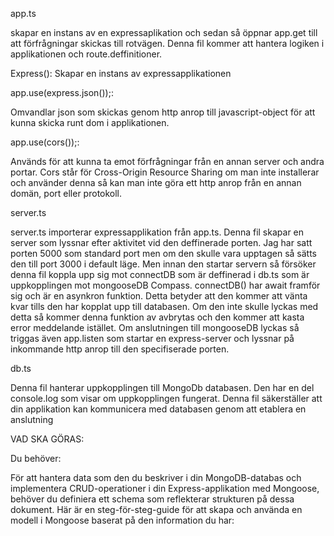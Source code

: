 app.ts

skapar en instans av en expressaplikation och sedan så öppnar app.get till att förfrågningar skickas till rotvägen. Denna fil kommer att hantera logiken i applikationen och route.deffinitioner.

Express():
Skapar en instans av expressapplikationen

app.use(express.json());:

Omvandlar json som skickas genom http anrop till javascript-object för att kunna skicka runt dom i applikationen.

app.use(cors());:

Används för att kunna ta emot förfrågningar från en annan server och andra portar. Cors står för
Cross-Origin Resource Sharing om man inte installerar och använder denna så kan man inte göra ett http anrop från en annan domän, port eller protokoll.

server.ts

server.ts importerar expressapplikation från app.ts. Denna fil skapar en server som lyssnar efter aktivitet vid den deffinerade porten. Jag har satt porten 5000 som standard port men om den skulle vara upptagen så sätts den till port 3000 i default läge. Men innan den startar servern så försöker denna fil koppla upp sig mot connectDB som är deffinerad i db.ts som är uppkopplingen mot mongooseDB Compass. connectDB() har await framför sig och är en asynkron funktion. Detta betyder att den kommer att vänta kvar tills den har kopplat upp till databasen. Om den inte skulle lyckas med detta så kommer denna funktion av avbrytas och den kommer att kasta error meddelande istället. Om anslutningen till mongooseDB lyckas så triggas även app.listen som startar en express-server och lyssnar på inkommande http anrop till den specifiserade porten.

db.ts

Denna fil hanterar uppkopplingen till MongoDb databasen. Den har en del console.log som visar om uppkopplingen fungerat. Denna fil säkerställer att din applikation kan kommunicera med databasen genom att etablera en anslutning

VAD SKA GÖRAS:

Du behöver:

För att hantera data som den du beskriver i din MongoDB-databas och implementera CRUD-operationer i din Express-applikation med Mongoose, behöver du definiera ett schema som reflekterar strukturen på dessa dokument. Här är en steg-för-steg-guide för att skapa och använda en modell i Mongoose baserat på den information du har:
